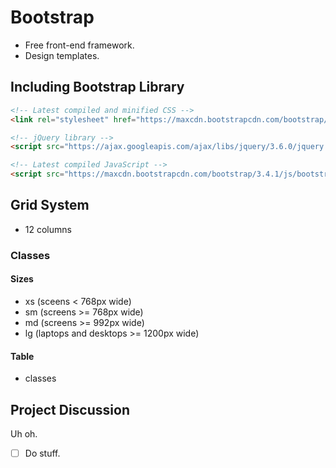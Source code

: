 # Bootstrap #

- Free front-end framework.
- Design templates.

## Including Bootstrap Library ##

```html
<!-- Latest compiled and minified CSS -->
<link rel="stylesheet" href="https://maxcdn.bootstrapcdn.com/bootstrap/3.4.1/css/bootstrap.min.css">

<!-- jQuery library -->
<script src="https://ajax.googleapis.com/ajax/libs/jquery/3.6.0/jquery.min.js"/></script>

<!-- Latest compiled JavaScript -->
<script src="https://maxcdn.bootstrapcdn.com/bootstrap/3.4.1/js/bootstrap.min.js"></script> 
```

## Grid System ##

- 12 columns

### Classes ###

#### Sizes ####

- xs (sceens < 768px wide)
- sm (screens >= 768px wide)
- md (screens >= 992px wide)
- lg (laptops and desktops >= 1200px wide)

#### Table ####

- classes

## Project Discussion ##

Uh oh.

- [ ] Do stuff.
